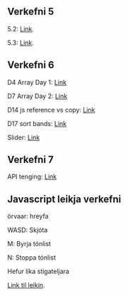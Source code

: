 ## Verkefni 5

5.2: [Link](https://johannhawk.github.io/jcs-jvs-2019/verk5/verk52.html).

5.3: [Link](https://johannhawk.github.io/jcs-jvs-2019/verk5/verk53.html).

## Verkefni 6

D4 Array Day 1: [Link](https://johannhawk.github.io/jcs-jvs-2019/verk6/d4.html)

D7 Array Day 2: [Link](https://johannhawk.github.io/jcs-jvs-2019/verk6/d7.html)

D14 js reference vs copy: [Link](https://johannhawk.github.io/jcs-jvs-2019/verk6/d14.html)

D17 sort bands: [Link](https://johannhawk.github.io/jcs-jvs-2019/verk6/d17.html)

Slider: [Link](https://johannhawk.github.io/jcs-jvs-2019/verk6/v6_sliders.html)

## Verkefni 7

API tenging: [Link](https://johannhawk.github.io/jcs-jvs-2019/verk7/verk7.html)

## Javascript leikja verkefni

örvaar: hreyfa

WASD: Skjóta

M: Byrja tónlist

N: Stoppa tónlist

Hefur líka stigateljara

[Link til leikin](https://johannhawk.github.io/jcs-jvs-2019/game2/ok.html).
